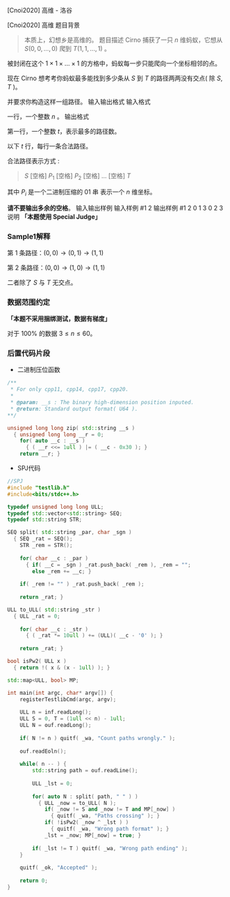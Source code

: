 



[Cnoi2020] 高维 - 洛谷














[Cnoi2020] 高维
题目背景
> 本质上，幻想乡是高维的。
题目描述
Cirno 捕获了一只 $n$ 维蚂蚁，它想从 $S(0,0,...,0)$ 爬到 $T(1,1,...,1)$ 。

被封闭在这个 $1\times1\times...\times1$ 的方格中，蚂蚁每一步只能爬向一个坐标相邻的点。

现在 Cirno 想考考你蚂蚁最多能找到多少条从 $S$ 到 $T$ 的路径两两没有交点( 除 $S$, $T$ )。

并要求你构造这样一组路径。
输入输出格式
输入格式

一行，一个整数 $n$ 。
输出格式

第一行，一个整数 $t$，表示最多的路径数。

以下 $t$ 行，每行一条合法路径。

合法路径表示方式 :

> $S$ [空格] $P_1$ [空格] $P_2$ [空格] ... [空格] $T$

其中 $P_i$ 是一个二进制压缩的 $01$ 串 表示一个 $n$ 维坐标。

**请不要输出多余的空格**。
输入输出样例
输入样例 #1
2
输出样例 #1
2
0 1 3
0 2 3
说明
**「本题使用 Special Judge」**

### Sample1解释

第 $1$ 条路径：$(0,0) \rightarrow (0,1) \rightarrow (1,1)$

第 $2$ 条路径：$(0,0) \rightarrow (1,0) \rightarrow (1,1)$

二者除了 $S$ 与 $T$ 无交点。

### 数据范围约定

**「本题不采用捆绑测试，数据有梯度」**

对于 100% 的数据 $3 \le n \le 60$。

### 后置代码片段

 - 二进制压位函数

```cpp
/**
 * For only cpp11, cpp14, cpp17, cpp20.
 *
 * @param: __s : The binary high-dimension position inputed.
 * @return: Standard output format( U64 ).
**/

unsigned long long zip( std::string __s ) 
  { unsigned long long __r = 0;
    for( auto __c : __s ) 
      { ( __r <<= 1ull ) |= ( __c - 0x30 ); }
    return __r; }

```
 - SPJ代码
```cpp
//SPJ
#include "testlib.h"
#include<bits/stdc++.h>

typedef unsigned long long ULL;
typedef std::vector<std::string> SEQ;
typedef std::string STR;

SEQ split( std::string _par, char _sgn )
  { SEQ _rat = SEQ();
	STR _rem = STR();
	
    for( char __c : _par )
      { if( __c = _sgn ) _rat.push_back( _rem ), _rem = "";
	    else _rem += __c; }
	
	if( _rem != "" ) _rat.push_back( _rem );
	
	return _rat; }

ULL to_ULL( std::string _str ) 
  { ULL _rat = 0;
	
	for( char __c : _str )
	  { ( _rat *= 10ull ) += (ULL)( __c - '0' ); }
	
	return _rat; }

bool isPw2( ULL x )
  { return !( x & (x - 1ull) ); }

std::map<ULL, bool> MP;

int main(int argc, char* argv[]) {
    registerTestlibCmd(argc, argv);
	
	ULL n = inf.readLong();
	ULL S = 0, T = (1ull << n) - 1ull;
	ULL N = ouf.readLong();
	
	if( N != n ) quitf( _wa, "Count paths wrongly." );
	
	ouf.readEoln();
	
    while( n -- ) {
    	std::string path = ouf.readLine();
    
    	ULL _lst = 0;
    	
    	for( auto N : split( path, " " ) )
    	  { ULL _now = to_ULL( N );
    		if( _now != S and _now != T and MP[_now] ) 
			  { quitf( _wa, "Paths crossing" ); }
    	    if( !isPw2( _now ^ _lst ) ) 
			  { quitf( _wa, "Wrong path format" ); }
    	    _lst = _now; MP[_now] = true; }
    	
    	if( _lst != T ) quitf( _wa, "Wrong path ending" );
	}
	
	quitf( _ok, "Accepted" );
	
    return 0;
} 
```







